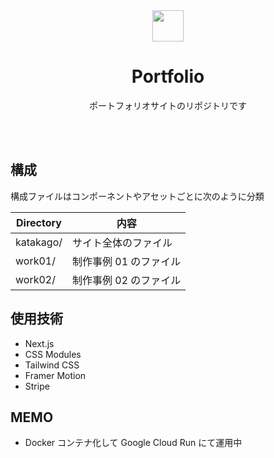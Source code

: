 <div align="center">
  <img src="https://avatars.githubusercontent.com/u/114547428" width="50" height="50" alt="" />

  <h1>Portfolio</h1>
  <p>ポートフォリオサイトのリポジトリです</p>
  <br /><br />
</div>


## 構成

構成ファイルはコンポーネントやアセットごとに次のように分類

| Directory  | 内容                   |
| ---------- | ---------------------- |
| katakago/  | サイト全体のファイル     |
| work01/    | 制作事例 01 のファイル |
| work02/    | 制作事例 02 のファイル |

## 使用技術

- Next.js
- CSS Modules
- Tailwind CSS
- Framer Motion
- Stripe

## MEMO

- Docker コンテナ化して Google Cloud Run にて運用中
